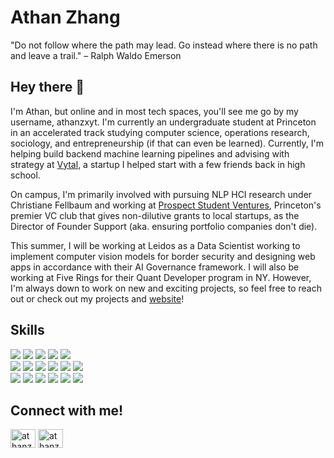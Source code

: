 # Athan Zhang
"Do not follow where the path may lead. Go instead where there is no path and leave a trail." – Ralph Waldo Emerson

## Hey there 👋

I'm Athan, but online and in most tech spaces, you'll see me go by my username, athanzxyt. I'm currently an undergraduate student at Princeton in an accelerated track studying computer science, operations research, sociology, and entrepreneurship (if that can even be learned). Currently, I'm helping build backend machine learning pipelines and advising with strategy at [Vytal](https://vytal.ai/), a startup I helped start with a few friends back in high school. 

On campus, I'm primarily involved with pursuing NLP HCI research under Christiane Fellbaum and working at [Prospect Student Ventures](https://psv.vc), Princeton's premier VC club that gives non-dilutive grants to local startups, as the Director of Founder Support (aka. ensuring portfolio companies don't die).  

This summer, I will be working at Leidos as a Data Scientist working to implement computer vision models for border security and designing web apps in accordance with their AI Governance framework. I will also be working at Five Rings for their Quant Developer program in NY. However, I'm always down to work on new and exciting projects, so feel free to reach out or check out my projects and [website](athan.info)!

## Skills

![](https://img.shields.io/badge/OS-Windows-informational?style=flat&logo=Windows&logoColor=white&color=blue)
![](https://img.shields.io/badge/OS-Linux-informational?style=flat&logo=Linux&logoColor=white&color=orange)
![](https://img.shields.io/badge/Editor-VSCode-informational?style=flat&logo=Visual+Studio+Code&logoColor=white&color=blue)
![](https://img.shields.io/badge/Shell-Bash-informational?style=flat&logo=GNU+Bash&logoColor=white&color=lightgrey)
![](https://img.shields.io/badge/VCS-Git-informational?style=flat&logo=Git&logoColor=white&color=red)
<br>
![](https://img.shields.io/badge/Code-Python-informational?style=flat&logo=Python&logoColor=white&color=green)
![](https://img.shields.io/badge/Code-JavaScript-informational?style=flat&logo=JavaScript&logoColor=white&color=yellow)
![](https://img.shields.io/badge/Code-Java-informational?style=flat&logo=CoffeeScript&logoColor=white&color=orange)
![](https://img.shields.io/badge/Code-C++-informational?style=flat&logo=C%2B%2B&logoColor=white&color=blue)
![](https://img.shields.io/badge/Code-HTML5-informational?style=flat&logo=HTML5&logoColor=white&color=red)
![](https://img.shields.io/badge/Code-CSS3-informational?style=flat&logo=CSS3&logoColor=white&color=blue)
<br>
![](https://img.shields.io/badge/Tools-Firebase-informational?style=flat&logo=Firebase&logoColor=white&color=yellow)
![](https://img.shields.io/badge/Tools-MongoDB-informational?style=flat&logo=MongoDB&logoColor=white&color=brightgreen)
![](https://img.shields.io/badge/Tools-React-informational?style=flat&logo=React&logoColor=white&color=blue)
![](https://img.shields.io/badge/Tools-Flask-informational?style=flat&logo=Flask&logoColor=white&color=brightgreen)
![](https://img.shields.io/badge/Tools-Electron-informational?style=flat&logo=Electron&logoColor=white&color=blue)
![](https://img.shields.io/badge/Tools-Jupyter-informational?style=flat&logo=Jupyter&logoColor=white&color=orange)

## Connect with me!
<p align="left">
<a href="https://twitter.com/athanzxyt" target="blank"><img align="center" src="https://raw.githubusercontent.com/rahuldkjain/github-profile-readme-generator/master/src/images/icons/Social/twitter.svg" alt="athanzxyt" height="30" width="40" /></a>
<a href="https://linkedin.com/in/athanzhang" target="blank"><img align="center" src="https://raw.githubusercontent.com/rahuldkjain/github-profile-readme-generator/master/src/images/icons/Social/linked-in-alt.svg" alt="athanzhang" height="30" width="40" /></a>
</p>
